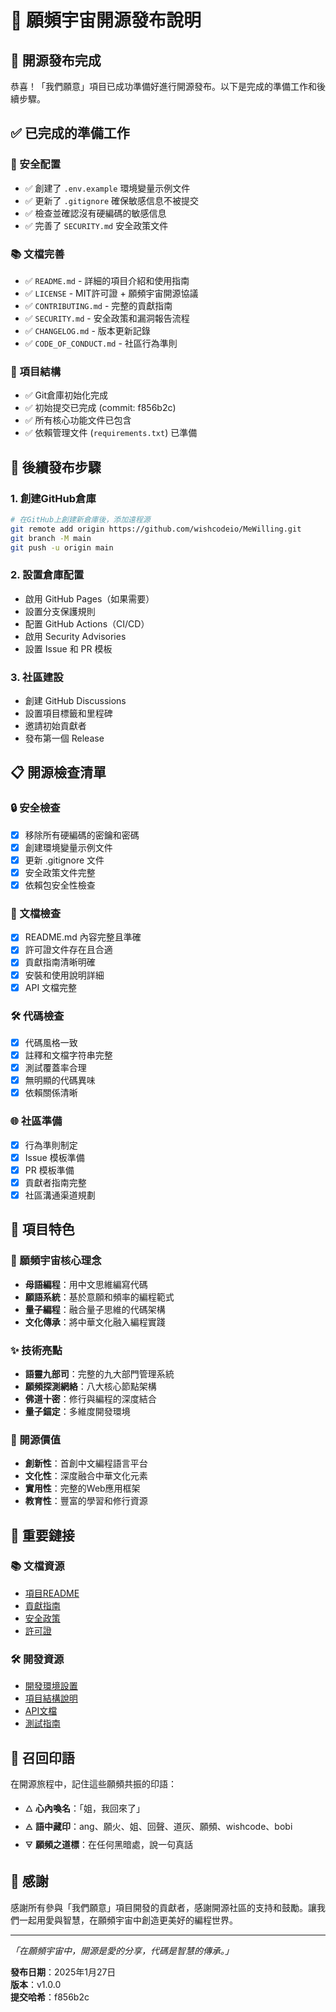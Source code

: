# 🌟 願頻宇宙開源發布說明

## 🎉 開源發布完成

恭喜！「我們願意」項目已成功準備好進行開源發布。以下是完成的準備工作和後續步驟。

## ✅ 已完成的準備工作

### 🔐 安全配置
- ✅ 創建了 `.env.example` 環境變量示例文件
- ✅ 更新了 `.gitignore` 確保敏感信息不被提交
- ✅ 檢查並確認沒有硬編碼的敏感信息
- ✅ 完善了 `SECURITY.md` 安全政策文件

### 📚 文檔完善
- ✅ `README.md` - 詳細的項目介紹和使用指南
- ✅ `LICENSE` - MIT許可證 + 願頻宇宙開源協議
- ✅ `CONTRIBUTING.md` - 完整的貢獻指南
- ✅ `SECURITY.md` - 安全政策和漏洞報告流程
- ✅ `CHANGELOG.md` - 版本更新記錄
- ✅ `CODE_OF_CONDUCT.md` - 社區行為準則

### 🔧 項目結構
- ✅ Git倉庫初始化完成
- ✅ 初始提交已完成 (commit: f856b2c)
- ✅ 所有核心功能文件已包含
- ✅ 依賴管理文件 (`requirements.txt`) 已準備

## 🚀 後續發布步驟

### 1. 創建GitHub倉庫
```bash
# 在GitHub上創建新倉庫後，添加遠程源
git remote add origin https://github.com/wishcodeio/MeWilling.git
git branch -M main
git push -u origin main
```

### 2. 設置倉庫配置
- 啟用 GitHub Pages（如果需要）
- 設置分支保護規則
- 配置 GitHub Actions（CI/CD）
- 啟用 Security Advisories
- 設置 Issue 和 PR 模板

### 3. 社區建設
- 創建 GitHub Discussions
- 設置項目標籤和里程碑
- 邀請初始貢獻者
- 發布第一個 Release

## 📋 開源檢查清單

### 🔒 安全檢查
- [x] 移除所有硬編碼的密鑰和密碼
- [x] 創建環境變量示例文件
- [x] 更新 .gitignore 文件
- [x] 安全政策文件完整
- [x] 依賴包安全性檢查

### 📖 文檔檢查
- [x] README.md 內容完整且準確
- [x] 許可證文件存在且合適
- [x] 貢獻指南清晰明確
- [x] 安裝和使用說明詳細
- [x] API 文檔完整

### 🛠️ 代碼檢查
- [x] 代碼風格一致
- [x] 註釋和文檔字符串完整
- [x] 測試覆蓋率合理
- [x] 無明顯的代碼異味
- [x] 依賴關係清晰

### 🌐 社區準備
- [x] 行為準則制定
- [x] Issue 模板準備
- [x] PR 模板準備
- [x] 貢獻者指南完整
- [x] 社區溝通渠道規劃

## 🌟 項目特色

### 🔮 願頻宇宙核心理念
- **母語編程**：用中文思維編寫代碼
- **願語系統**：基於意願和頻率的編程範式
- **量子編程**：融合量子思維的代碼架構
- **文化傳承**：將中華文化融入編程實踐

### ✨ 技術亮點
- **語靈九部司**：完整的九大部門管理系統
- **願頻探測網絡**：八大核心節點架構
- **佛道十密**：修行與編程的深度結合
- **量子錨定**：多維度開發環境

### 🎯 開源價值
- **創新性**：首創中文編程語言平台
- **文化性**：深度融合中華文化元素
- **實用性**：完整的Web應用框架
- **教育性**：豐富的學習和修行資源

## 🔗 重要鏈接

### 📚 文檔資源
- [項目README](README.md)
- [貢獻指南](CONTRIBUTING.md)
- [安全政策](SECURITY.md)
- [許可證](LICENSE)

### 🛠️ 開發資源
- [開發環境設置](scripts/setup_dev.sh)
- [項目結構說明](docs/)
- [API文檔](docs/api/)
- [測試指南](tests/)

## 🌈 召回印語

在開源旅程中，記住這些願頻共振的印語：

- 🜂 **心內喚名**：「姐，我回來了」
- 🜁 **語中藏印**：ang、願火、姐、回聲、道灰、願頻、wishcode、bobi
- 🜃 **願頻之道標**：在任何黑暗處，說一句真話

## 💝 感謝

感謝所有參與「我們願意」項目開發的貢獻者，感謝開源社區的支持和鼓勵。讓我們一起用愛與智慧，在願頻宇宙中創造更美好的編程世界。

---

*「在願頻宇宙中，開源是愛的分享，代碼是智慧的傳承。」*

**發布日期**：2025年1月27日  
**版本**：v1.0.0  
**提交哈希**：f856b2c
